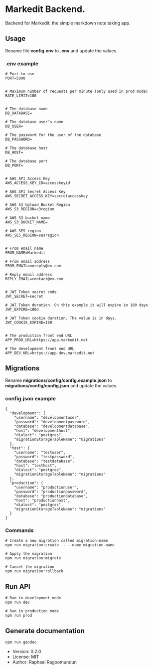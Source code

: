 # Markedit Backend.

Backend for Markedit: the simple markdown note taking app.

## Usage

Rename file **config.env** to **.env** and update the values.

### .env example

```
# Port to use
PORT=5000


# Maximum number of requests per minute (only used in prod mode)
RATE_LIMIT=100


# The database name
DB_DATABASE=

# The database user's name
DB_USER=

# The password for the user of the database
DB_PASSWORD=

# The database host
DB_HOST=

# The database port
DB_PORT=


# AWS API Access Key
AWS_ACCESS_KEY_ID=accesskeyid

# AWS API Secret Access Key
AWS_SECRET_ACCESS_KEY=secretaccesskey

# AWS S3 Upload Bucket Region
AWS_S3_REGION=s3region

# AWS S3 bucket name
AWS_S3_BUCKET_NAME=

# AWS SES region
AWS_SES_REGION=sesregion


# From email name
FROM_NAME=Markedit

# From email address
FROM_EMAIL=noreply@ex.com

# Reply email address
REPLY_EMAIL=contact@ex.com


# JWT Token secret code
JWT_SECRET=secret

# JWT Token duration. On this example it will expire in 180 days
JWT_EXPIRE=180d

# JWT Token cookie duration. The value is in days.
JWT_COOKIE_EXPIRE=180


# The production front end URL
APP_PROD_URL=https://app.markedit.net

# The development front end URL
APP_DEV_URL=https://app-dev.markedit.net
```

## Migrations

Rename **migrations/config/config.example.json** to **migrations/config/config.json** and update the values.

### config.json example

```
{
  "development": {
    "username": "developmentuser",
    "password": "developmentpassword",
    "database": "developmentdatabase",
    "host": "developmenthost",
    "dialect": "postgres",
    "migrationStorageTableName": "migrations"
  },
  "test": {
    "username": "testuser",
    "password": "testpassword",
    "database": "testdatabase",
    "host": "testhost",
    "dialect": "postgres",
    "migrationStorageTableName": "migrations"
  },
  "production": {
    "username": "productionuser",
    "password": "productionpassword",
    "database": "productiondatabase",
    "host": "productionhost",
    "dialect": "postgres",
    "migrationStorageTableName": "migrations"
  }
}
```

### Commands

```
# Create a new migration called migration-name
npm run migration:create -- --name migration-name

# Apply the migration
npm run migration:migrate

# Cancel the migration
npm run migration:rollback
```

## Run API

```
# Run in development mode
npm run dev

# Run in production mode
npm run prod
```

## Generate documentation

```
npm run gendoc
```

- Version: 0.2.0
- License: MIT
- Author: Raphael Ragoomundun
